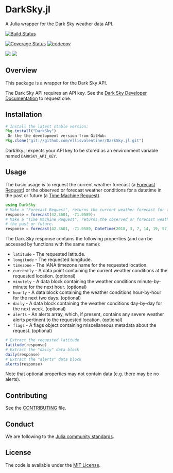 # DarkSky.jl

A Julia wrapper for the Dark Sky weather data API.

[![Build Status](https://travis-ci.org/ellisvalentiner/DarkSky.jl.svg?branch=master)](https://travis-ci.org/ellisvalentiner/DarkSky.jl)

[![Coverage Status](https://coveralls.io/repos/github/ellisvalentiner/DarkSky.jl/badge.svg?branch=master)](https://coveralls.io/github/ellisvalentiner/DarkSky.jl?branch=master) [![codecov](https://codecov.io/gh/ellisvalentiner/DarkSky.jl/branch/master/graph/badge.svg)](https://codecov.io/gh/ellisvalentiner/DarkSky.jl)

[![](https://img.shields.io/badge/docs-stable-blue.svg)](https://ellisvalentiner.github.io/DarkSky.jl/stable) [![](https://img.shields.io/badge/docs-latest-blue.svg)](https://ellisvalentiner.github.io/DarkSky.jl/latest)

## Overview

This package is a wrapper for the Dark Sky API.

The Dark Sky API requires an API key. See the [Dark Sky Developer Documentation](https://darksky.net/dev/docs) to request one.

## Installation

```julia
# Install the latest stable version:
Pkg.install("DarkSky")
 Or the the development version from GitHub:
Pkg.clone("git://github.com/ellisvalentiner/DarkSky.jl.git")
```

DarkSky.jl expects your API key to be stored as an environment variable named `DARKSKY_API_KEY`.

## Usage

The basic usage is to request the current weather forecast (a [Forecast Request](https://darksky.net/dev/docs#forecast-request)) or the observed or forecast weather conditions for a datetime in the past or future (a [Time Machine Request](https://darksky.net/dev/docs#time-machine-request)).

```julia
using DarkSky
# Make a "Forecast Request", returns the current weather forecast for the next week.
response = forecast(42.3601, -71.0589);
# Make a "Time Machine Request", returns the observed or forecast weather conditions for a date in
# the past or future.
response = forecast(42.3601, -71.0589, DateTime(2018, 3, 7, 14, 19, 57));
```

The Dark Sky response contains the following properties (and can be accessed by functions with the same name):

* `latitude` - The requested latitude.
* `longitude` - The requested longitude.
* `timezone` - The IANA timezone name for the requested location.
* `currently` - A data point containing the current weather conditions at the requested location. (optional)
* `minutely` - A data block containing the weather conditions minute-by-minute for the next hour. (optional)
* `hourly` - A data block containing the weather conditions hour-by-hour for the next two days. (optional)
* `daily` - A data block containing the weather conditions day-by-day for the next week. (optional)
* `alerts` - An alerts array, which, if present, contains any severe weather alerts pertinent to the requested location. (optional)
* `flags` - A flags object containing miscellaneous metadata about the request. (optional)

```julia
# Extract the requested latitude
latitude(response)
# Extract the "daily" data block
daily(response)
# Extract the "alerts" data block
alerts(response)
```

Note that optional properties may not contain data (e.g. there may be no alerts).

## Contributing

See the [CONTRIBUTING](https://github.com/ellisvalentiner/DarkSky.jl/blob/master/CONTRIBUTING) file.

## Conduct

We are following to the [Julia community standards](http://julialang.org/community/standards/).

## License

The code is available under the [MIT License](https://github.com/ellisvalentiner/DarkSky.jl/blob/master/LICENSE).
